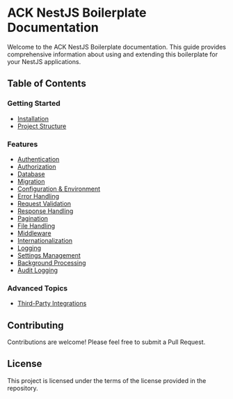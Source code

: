 # ACK NestJS Boilerplate Documentation

Welcome to the ACK NestJS Boilerplate documentation. This guide provides comprehensive information about using and extending this boilerplate for your NestJS applications.

## Table of Contents

### Getting Started
- [Installation](./installation.md)
- [Project Structure](./structure.md)

### Features
- [Authentication](./authentication.md)
- [Authorization](./authorization.md)
- [Database](./database.md)
- [Migration](./migration.md)
- [Configuration & Environment](./config-and-environment.md)
- [Error Handling](./error-handling.md)
- [Request Validation](./request-validation.md)
- [Response Handling](./response.md)
- [Pagination](./pagination.md)
- [File Handling](./file.md)
- [Middleware](./middleware.md)
- [Internationalization](./internationalization.md)
- [Logging](./logger.md)
- [Settings Management](./setting.md)
- [Background Processing](./background-processing.md)
- [Audit Logging](./audit.md)

### Advanced Topics
- [Third-Party Integrations](./third-party-intergration.md)

## Contributing

Contributions are welcome! Please feel free to submit a Pull Request.

## License

This project is licensed under the terms of the license provided in the repository.